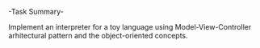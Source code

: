 -Task Summary-

Implement an interpreter for a toy language using Model-View-Controller arhitectural pattern and the object-oriented concepts.
